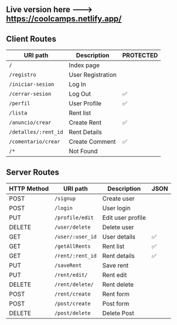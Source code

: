 ## Live version here ---> https://coolcamps.netlify.app/



## Client Routes

|   URI path	             |  Description  	    |   PROTECTED  |
| ----------------------- | -----------------  |------------- |
| `/`       	             |  Index page   	    |          	   |
| `/registro`            	|  User Registration |              |   	
| `/iniciar-sesion`       |  Log In 	          |              |   	
| `/cerrar-sesion`	       |  Log Out           |        ✅    |   	 
| `/perfil`         	     |  User Profile 	    |        ✅    |  
| `/lista`	               |  Rent list 	       |          	   | 
| `/anuncio/crear`        |  Create Rent	      |        ✅    |	   
| `/detalles/:rent_id`    |  Rent Details 	    |          	   |   
| `/comentario/crear`	    |  Create Comment  	 |        ✅ 	  |   	  	
| `/*`	                   |  Not Found	        |          	   |




## Server Routes


|   HTTP Method	|   URI path	                |  Description 	     |   JSON  	|
| -----------   | -------------------------- | ------------------ |--------- |	  	
| POST          | `/signup`                 	|  Create user       |         	|
| POST	         | `/login`	                  |  User login	       |          |
| PUT	          | `/profile/edit`	           |  Edit user profile |   	      |    
| DELETE	       | `/user/delete`	            |  Delete user	      |       	  |  
| GET	          | `/user/:user_id`          	|  User details	     |    ✅    | 
| GET	          | `/getAllRents`   	         |  Rent list         |    ✅    |   
| GET     	     | `/rent/:rent_id`	          |  Rent details	     |    ✅    |
| PUT     	     | `/saveRent`   	            |  Save rent	        |     	    | 
| PUT           | `/rent/edit/`	             |  Rent edit	        |          |    
| DELETE        | `/rent/delete/`	           |  Rent delete	      |          |  
| POST        	 | `/rent/create`	            |  Rent form 	       |   	      | 
| POST	         | `/post/create`	            |  Post form 	       |      	   | 
| DELETE	       | `/post/delete`	            |  Delete Post       |      	   | 
 

  	
